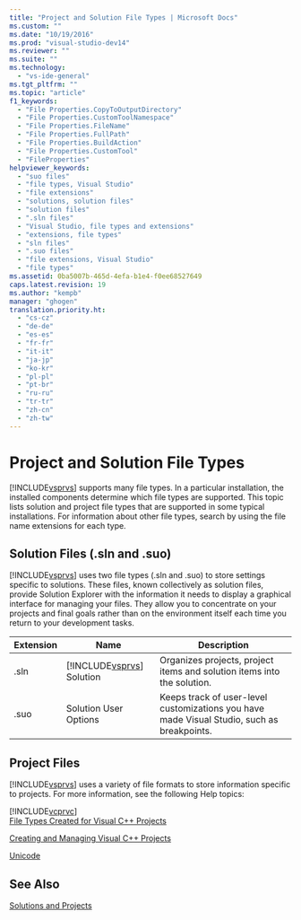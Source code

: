 ```yaml
---
title: "Project and Solution File Types | Microsoft Docs"
ms.custom: ""
ms.date: "10/19/2016"
ms.prod: "visual-studio-dev14"
ms.reviewer: ""
ms.suite: ""
ms.technology: 
  - "vs-ide-general"
ms.tgt_pltfrm: ""
ms.topic: "article"
f1_keywords: 
  - "File Properties.CopyToOutputDirectory"
  - "File Properties.CustomToolNamespace"
  - "File Properties.FileName"
  - "File Properties.FullPath"
  - "File Properties.BuildAction"
  - "File Properties.CustomTool"
  - "FileProperties"
helpviewer_keywords: 
  - "suo files"
  - "file types, Visual Studio"
  - "file extensions"
  - "solutions, solution files"
  - "solution files"
  - ".sln files"
  - "Visual Studio, file types and extensions"
  - "extensions, file types"
  - "sln files"
  - ".suo files"
  - "file extensions, Visual Studio"
  - "file types"
ms.assetid: 0ba5007b-465d-4efa-b1e4-f0ee68527649
caps.latest.revision: 19
ms.author: "kempb"
manager: "ghogen"
translation.priority.ht: 
  - "cs-cz"
  - "de-de"
  - "es-es"
  - "fr-fr"
  - "it-it"
  - "ja-jp"
  - "ko-kr"
  - "pl-pl"
  - "pt-br"
  - "ru-ru"
  - "tr-tr"
  - "zh-cn"
  - "zh-tw"
---
```

# Project and Solution File Types
[!INCLUDE[vsprvs](../code-quality/includes/vsprvs_md.md)] supports many file types. In a particular installation, the installed components determine which file types are supported. This topic lists solution and project file types that are supported in some typical installations. For information about other file types, search by using the file name extensions for each type.  
  
## Solution Files (.sln and .suo)  
 [!INCLUDE[vsprvs](../code-quality/includes/vsprvs_md.md)] uses two file types (.sln and .suo) to store settings specific to solutions. These files, known collectively as solution files, provide Solution Explorer with the information it needs to display a graphical interface for managing your files. They allow you to concentrate on your projects and final goals rather than on the environment itself each time you return to your development tasks.  
  
|Extension|Name|Description|  
|---------------|----------|-----------------|  
|.sln|[!INCLUDE[vsprvs](../code-quality/includes/vsprvs_md.md)] Solution|Organizes projects, project items and solution items into the solution.|  
|.suo|Solution User Options|Keeps track of user-level customizations you have made Visual Studio, such as breakpoints.|  
  
## Project Files  
 [!INCLUDE[vsprvs](../code-quality/includes/vsprvs_md.md)] uses a variety of file formats to store information specific to projects. For more information, see the following Help topics:  
  
 [!INCLUDE[vcprvc](../code-quality/includes/vcprvc_md.md)]  
 [File Types Created for Visual C++ Projects](../Topic/File%20Types%20Created%20for%20Visual%20C++%20Projects.md)  
  
 [Creating and Managing Visual C++ Projects](../Topic/Creating%20and%20Managing%20Visual%20C++%20Projects.md)  
  
 [Unicode](../Topic/Unicode%20in%20MFC.md)  
  
## See Also  
 [Solutions and Projects](../ide/solutions-and-projects-in-visual-studio.md)